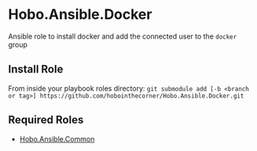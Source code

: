 # Hobo.Ansible.Docker
Ansible role to install docker and add the connected user to the `docker` group

## Install Role
From inside your playbook roles directory:
`git submodule add [-b <branch or tag>] https://github.com/hobointhecorner/Hobo.Ansible.Docker.git`

## Required Roles
* [Hobo.Ansible.Common](https://github.com/hobointhecorner/Hobo.Ansible.Common)
